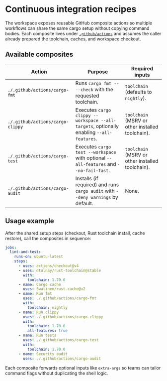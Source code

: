 # Continuous integration recipes

The workspace exposes reusable GitHub composite actions so multiple workflows can
share the same cargo setup without copying command bodies. Each composite lives
under [`.github/actions`](../../.github/actions) and assumes the caller already
prepared the toolchain, caches, and workspace checkout.

## Available composites

| Action | Purpose | Required inputs |
| ------ | ------- | ---------------- |
| `./.github/actions/cargo-fmt` | Runs `cargo fmt -- --check` with the requested toolchain. | `toolchain` (defaults to `nightly`). |
| `./.github/actions/cargo-clippy` | Executes `cargo clippy --workspace --all-targets`, optionally enabling `--all-features`. | `toolchain` (MSRV or other installed toolchain). |
| `./.github/actions/cargo-test` | Executes `cargo test --workspace` with optional `--all-features` and `--no-fail-fast`. | `toolchain` (MSRV or other installed toolchain). |
| `./.github/actions/cargo-audit` | Installs (if required) and runs `cargo audit` with `--deny warnings` by default. | None. |

## Usage example

After the shared setup steps (checkout, Rust toolchain install, cache restore),
call the composites in sequence:

```yaml
jobs:
  lint-and-test:
    runs-on: ubuntu-latest
    steps:
      - uses: actions/checkout@v4
      - uses: dtolnay/rust-toolchain@stable
        with:
          toolchain: 1.70.0
      - name: Cargo cache
        uses: Swatinem/rust-cache@v2
      - name: Run fmt
        uses: ./.github/actions/cargo-fmt
        with:
          toolchain: nightly
      - name: Run clippy
        uses: ./.github/actions/cargo-clippy
        with:
          toolchain: 1.70.0
          all-features: true
      - name: Run tests
        uses: ./.github/actions/cargo-test
        with:
          toolchain: 1.70.0
      - name: Security audit
        uses: ./.github/actions/cargo-audit
```

Each composite forwards optional inputs like `extra-args` so teams can tailor
command flags without duplicating the shell logic.

